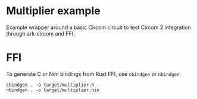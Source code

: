 # Multiplier example

Example wrapper around a basic Circom circuit to test Circom 2 integration
through ark-circom and FFI.

# FFI

To generate C or Nim bindings from Rust FFI, use `cbindgen` or `nbindgen`:

```
cbindgen . -o target/multiplier.h
nbindgen . -o target/multiplier.nim
```
